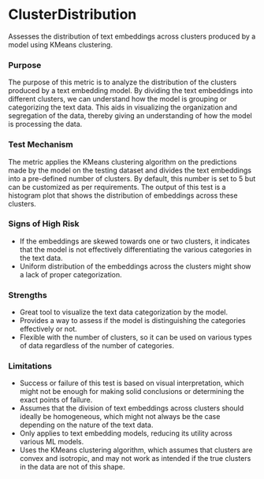 # ClusterDistribution

Assesses the distribution of text embeddings across clusters produced by a model using KMeans clustering.

### Purpose

The purpose of this metric is to analyze the distribution of the clusters produced by a text embedding model. By
dividing the text embeddings into different clusters, we can understand how the model is grouping or categorizing
the text data. This aids in visualizing the organization and segregation of the data, thereby giving an
understanding of how the model is processing the data.

### Test Mechanism

The metric applies the KMeans clustering algorithm on the predictions made by the model on the testing dataset and
divides the text embeddings into a pre-defined number of clusters. By default, this number is set to 5 but can be
customized as per requirements. The output of this test is a histogram plot that shows the distribution of
embeddings across these clusters.

### Signs of High Risk

- If the embeddings are skewed towards one or two clusters, it indicates that the model is not effectively
differentiating the various categories in the text data.
- Uniform distribution of the embeddings across the clusters might show a lack of proper categorization.

### Strengths

- Great tool to visualize the text data categorization by the model.
- Provides a way to assess if the model is distinguishing the categories effectively or not.
- Flexible with the number of clusters, so it can be used on various types of data regardless of the number of
categories.

### Limitations

- Success or failure of this test is based on visual interpretation, which might not be enough for making solid
conclusions or determining the exact points of failure.
- Assumes that the division of text embeddings across clusters should ideally be homogeneous, which might not
always be the case depending on the nature of the text data.
- Only applies to text embedding models, reducing its utility across various ML models.
- Uses the KMeans clustering algorithm, which assumes that clusters are convex and isotropic, and may not work as
intended if the true clusters in the data are not of this shape.
